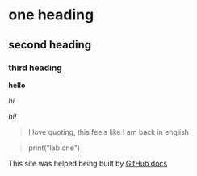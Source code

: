 # one heading
## second heading
### third heading

**hello**

*hi*

_hi!_

>I love quoting, this feels like I am back in english

>print("lab one")

This site was helped being built by [GitHub docs](https://github.com/jtung0705/CSE110/edit/main/index.md)
